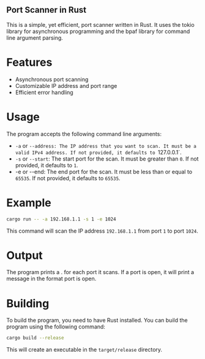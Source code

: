 ## Port Scanner in Rust
This is a simple, yet efficient, port scanner written in Rust. It uses the tokio library for asynchronous programming and the bpaf library for command line argument parsing.

# Features
- Asynchronous port scanning
- Customizable IP address and port range
- Efficient error handling

# Usage
The program accepts the following command line arguments:

- `-a` or `--address: The IP address that you want to scan. It must be a valid IPv4 address. If not provided, it defaults to `127.0.0.1`.
- `-s` or `--start`: The start port for the scan. It must be greater than `0`. If not provided, it defaults to `1`.
- -e or --end: The end port for the scan. It must be less than or equal to `65535`. If not provided, it defaults to `65535`.

# Example

```bash
cargo run -- -a 192.168.1.1 -s 1 -e 1024
```

This command will scan the IP address `192.168.1.1` from port `1` to port `1024`.

# Output
The program prints a . for each port it scans. If a port is open, it will print a message in the format port is open.

# Building
To build the program, you need to have Rust installed. You can build the program using the following command:

```bash
cargo build --release
```

This will create an executable in the `target/release` directory.


